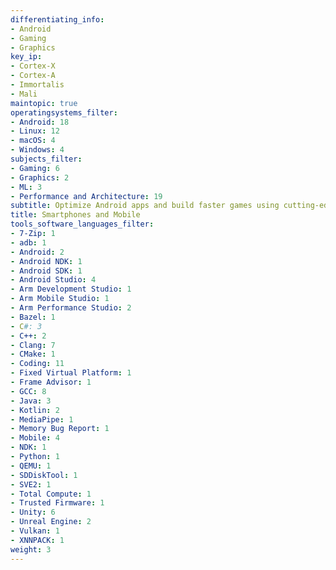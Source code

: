 ```yaml
---
differentiating_info:
- Android
- Gaming
- Graphics
key_ip:
- Cortex-X
- Cortex-A
- Immortalis
- Mali
maintopic: true
operatingsystems_filter:
- Android: 18
- Linux: 12
- macOS: 4
- Windows: 4
subjects_filter:
- Gaming: 6
- Graphics: 2
- ML: 3
- Performance and Architecture: 19
subtitle: Optimize Android apps and build faster games using cutting-edge Arm tech
title: Smartphones and Mobile
tools_software_languages_filter:
- 7-Zip: 1
- adb: 1
- Android: 2
- Android NDK: 1
- Android SDK: 1
- Android Studio: 4
- Arm Development Studio: 1
- Arm Mobile Studio: 1
- Arm Performance Studio: 2
- Bazel: 1
- C#: 3
- C++: 2
- Clang: 7
- CMake: 1
- Coding: 11
- Fixed Virtual Platform: 1
- Frame Advisor: 1
- GCC: 8
- Java: 3
- Kotlin: 2
- MediaPipe: 1
- Memory Bug Report: 1
- Mobile: 4
- NDK: 1
- Python: 1
- QEMU: 1
- SDDiskTool: 1
- SVE2: 1
- Total Compute: 1
- Trusted Firmware: 1
- Unity: 6
- Unreal Engine: 2
- Vulkan: 1
- XNNPACK: 1
weight: 3
---
```

